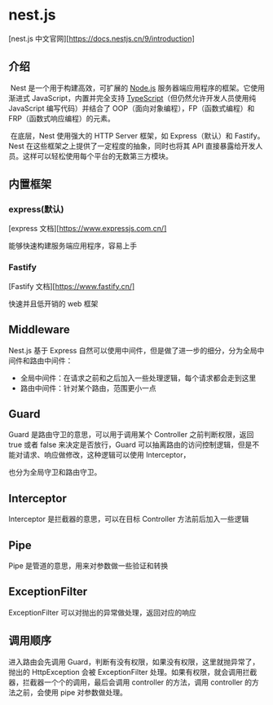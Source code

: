 # nest.js

[nest.js 中文官网][https://docs.nestjs.cn/9/introduction]

## 介绍

​ Nest 是一个用于构建高效，可扩展的 [Node.js](http://nodejs.cn/) 服务器端应用程序的框架。它使用渐进式 JavaScript，内置并完全支持 [TypeScript](https://www.tslang.cn/)（但仍然允许开发人员使用纯 JavaScript 编写代码）并结合了 OOP（面向对象编程），FP（函数式编程）和 FRP（函数式响应编程）的元素。

​ 在底层，Nest 使用强大的 HTTP Server 框架，如 Express（默认）和 Fastify。Nest 在这些框架之上提供了一定程度的抽象，同时也将其 API 直接暴露给开发人员。这样可以轻松使用每个平台的无数第三方模块。

## 内置框架

### express(默认)

[express 文档][https://www.expressjs.com.cn/]

能够快速构建服务端应用程序，容易上手

### Fastify

[Fastify 文档][https://www.fastify.cn/]

快速并且低开销的 web 框架

## Middleware

Nest.js 基于 Express 自然可以使用中间件，但是做了进一步的细分，分为全局中间件和路由中间件：

- 全局中间件：在请求之前和之后加入一些处理逻辑，每个请求都会走到这里
- 路由中间件：针对某个路由，范围更小一点

## Guard

Guard 是路由守卫的意思，可以用于调用某个 Controller 之前判断权限，返回 true 或者 false 来决定是否放行，Guard 可以抽离路由的访问控制逻辑，但是不能对请求、响应做修改，这种逻辑可以使用 Interceptor，

也分为全局守卫和路由守卫。

## Interceptor

Interceptor 是拦截器的意思，可以在目标 Controller 方法前后加入一些逻辑

## Pipe

Pipe 是管道的意思，用来对参数做一些验证和转换

## ExceptionFilter

ExceptionFilter 可以对抛出的异常做处理，返回对应的响应

## 调用顺序

进入路由会先调用 Guard，判断有没有权限，如果没有权限，这里就抛异常了，抛出的 HttpException 会被 ExceptionFilter 处理。如果有权限，就会调用拦截器，拦截器一个个的调用，最后会调用 controller 的方法，调用 controller 的方法之前，会使用 pipe 对参数做处理。
<Valine></Valine>
